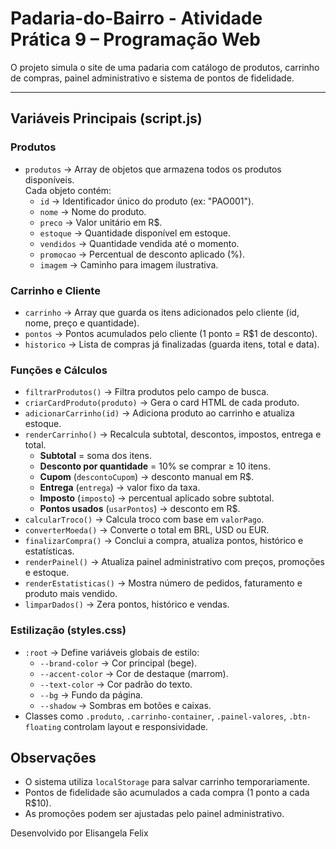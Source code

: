 # Padaria-do-Bairro - Atividade Prática 9 – Programação Web

O projeto simula o site de uma padaria com catálogo de produtos, carrinho de compras, painel administrativo e sistema de pontos de fidelidade.

---
## Variáveis Principais (script.js)

### Produtos
- `produtos` → Array de objetos que armazena todos os produtos disponíveis.  
  Cada objeto contém:
  - `id` → Identificador único do produto (ex: "PAO001").
  - `nome` → Nome do produto.
  - `preco` → Valor unitário em R$.
  - `estoque` → Quantidade disponível em estoque.
  - `vendidos` → Quantidade vendida até o momento.
  - `promocao` → Percentual de desconto aplicado (%).
  - `imagem` → Caminho para imagem ilustrativa.

### Carrinho e Cliente
- `carrinho` → Array que guarda os itens adicionados pelo cliente (id, nome, preço e quantidade).
- `pontos` → Pontos acumulados pelo cliente (1 ponto = R$1 de desconto).
- `historico` → Lista de compras já finalizadas (guarda itens, total e data).

### Funções e Cálculos
- `filtrarProdutos()` → Filtra produtos pelo campo de busca.
- `criarCardProduto(produto)` → Gera o card HTML de cada produto.
- `adicionarCarrinho(id)` → Adiciona produto ao carrinho e atualiza estoque.
- `renderCarrinho()` → Recalcula subtotal, descontos, impostos, entrega e total.
  - **Subtotal** = soma dos itens.
  - **Desconto por quantidade** = 10% se comprar ≥ 10 itens.
  - **Cupom** (`descontoCupom`) → desconto manual em R$.
  - **Entrega** (`entrega`) → valor fixo da taxa.
  - **Imposto** (`imposto`) → percentual aplicado sobre subtotal.
  - **Pontos usados** (`usarPontos`) → desconto em R$.
- `calcularTroco()` → Calcula troco com base em `valorPago`.
- `converterMoeda()` → Converte o total em BRL, USD ou EUR.
- `finalizarCompra()` → Conclui a compra, atualiza pontos, histórico e estatísticas.
- `renderPainel()` → Atualiza painel administrativo com preços, promoções e estoque.
- `renderEstatisticas()` → Mostra número de pedidos, faturamento e produto mais vendido.
- `limparDados()` → Zera pontos, histórico e vendas.

### Estilização (styles.css)
- `:root` → Define variáveis globais de estilo:
  - `--brand-color` → Cor principal (bege).
  - `--accent-color` → Cor de destaque (marrom).
  - `--text-color` → Cor padrão do texto.
  - `--bg` → Fundo da página.
  - `--shadow` → Sombras em botões e caixas.
- Classes como `.produto`, `.carrinho-container`, `.painel-valores`, `.btn-floating` controlam layout e responsividade.

## Observações
- O sistema utiliza `localStorage` para salvar carrinho temporariamente.  
- Pontos de fidelidade são acumulados a cada compra (1 ponto a cada R$10).  
- As promoções podem ser ajustadas pelo painel administrativo.

Desenvolvido por Elisangela Felix
